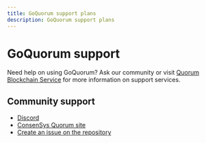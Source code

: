 ```yaml
---
title: GoQuorum support plans
description: GoQuorum support plans
---
```


# GoQuorum support

Need help on using GoQuorum? Ask our community or visit [Quorum Blockchain Service](https://consensys.net/quorum/qbs/) for more information on support services.

## Community support

- [Discord](https://discord.gg/5U9Jwp7)
- [ConsenSys Quorum site](https://consensys.net/quorum/)
- [Create an issue on the repository](https://github.com/ConsenSys/quorum/issues)
